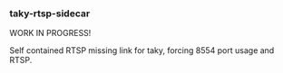 ### taky-rtsp-sidecar

WORK IN PROGRESS!

Self contained RTSP missing link for taky, forcing 8554 port usage and RTSP.
